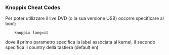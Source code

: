 ### Knoppix Cheat Codes

Per poter utilizzare il live DVD (o la sua versione USB) occorre
specificare al boot:

		knoppix lang=it

dove il primo parametro specifica la label associata al kernel, il secondo
specifica il country della tastiera (default en)

